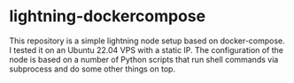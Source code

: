 # lightning-dockercompose

This repository is a simple lightning node setup based on docker-compose. I tested it on an Ubuntu 22.04 VPS with a static IP. The configuration of the node is based on a number of Python scripts that run shell commands via subprocess and do some other things on top.
